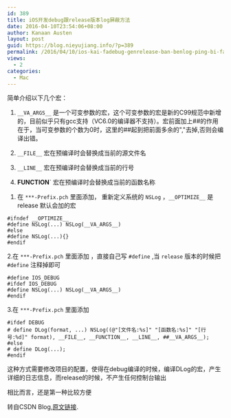 ```yaml
---
id: 389
title: iOS开发debug跟release版本log屏蔽方法
date: 2016-04-10T23:54:06+08:00
author: Kanaan Austen
layout: post
guid: https://blog.nieyujiang.info/?p=389
permalink: /2016/04/10/ios-kai-fadebug-genrelease-ban-benlog-ping-bi-fang/
views:
  - 2
categories:
  - Mac
---
```

<!--wp-compress-html-->

<!--wp-compress-html no compression-->

简单介绍以下几个宏：
  
1) `__VA_ARGS__` 是一个可变参数的宏，这个可变参数的宏是新的C99规范中新增的，目前似乎只有gcc支持（VC6.0的编译器不支持）。宏前面加上##的作用在于，当可变参数的个数为0时，这里的##起到把前面多余的","去掉,否则会编译出错。
  
2) `__FILE__` 宏在预编译时会替换成当前的源文件名
  
3) `__LINE__` 宏在预编译时会替换成当前的行号
  
4) **FUNCTION**\` 宏在预编译时会替换成当前的函数名称

  1. 在 `***-Prefix.pch` 里面添加， 重新定义系统的 `NSLog` ，`__OPTIMIZE__` 是release 默认会加的宏

<pre class="prettyprint" ><code>#ifndef __OPTIMIZE__  
#define NSLog(...) NSLog(__VA_ARGS__)  
#else  
#define NSLog(...){}  
#endif  
</code></pre>

2.在 `***-Prefix.pch` 里面添加 ，直接自己写 `#define` ,当 `release` 版本的时候把 `#define` 注释掉即可

<pre class="prettyprint" ><code>#define IOS_DEBUG
#ifdef IOS_DEBUG  
#define NSLog(...) NSLog(__VA_ARGS__)  
#endif  
</code></pre>

3.在 `***-Prefix.pch` 里面添加

<pre class="prettyprint" ><code>#ifdef DEBUG    
# define DLog(format, ...) NSLog((@"[文件名:%s]" "[函数名:%s]" "[行号:%d]" format), __FILE__, __FUNCTION__, __LINE__, ##__VA_ARGS__);    
#else    
# define DLog(...);    
#endif    
</code></pre>

这种方式需要修改项目的配置，使得在debug编译的时候，编译DLog的宏，产生详细的日志信息，而release的时候，不产生任何控制台输出
  
相比而言，还是第一种比较方便

转自CSDN Blog,[原文链接](http://blog.csdn.net/lvmaker/article/details/43450729).

<!--wp-compress-html no compression-->

<!--wp-compress-html-->